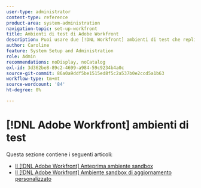 ```yaml
---
user-type: administrator
content-type: reference
product-area: system-administration
navigation-topic: set-up-workfront
title: Ambienti di test di Adobe Workfront
description: Puoi usare due [!DNL Workfront] ambienti di test che replicano [!DNL Workfront] ambiente di produzione. La sandbox di anteprima viene aggiornata ogni fine settimana da Workfront. I dati aggiunti all’ambiente live il venerdì vengono visualizzati nella Sandbox di anteprima entro il lunedì successivo. La sandbox di aggiornamento personalizzata è un ambiente di test separato che viene aggiornato manualmente dall’utente. Per ottenere la Sandbox di aggiornamento personalizzata è necessario un costo aggiuntivo.
author: Caroline
feature: System Setup and Administration
role: Admin
recommendations: noDisplay, noCatalog
exl-id: 3d362be8-89c2-4699-a984-59c9234b4a0c
source-git-commit: 86a0a9ddf5be1515ed8f5c2a537b0e2ccd5a1b63
workflow-type: tm+mt
source-wordcount: '84'
ht-degree: 0%

---
```


# [!DNL Adobe Workfront] ambienti di test

Questa sezione contiene i seguenti articoli:

* [Il [!DNL Adobe Workfront] Anteprima ambiente sandbox](../../../administration-and-setup/set-up-workfront/workfront-testing-environments/wf-preview-sandbox-environment.md)
* [Il [!DNL Adobe Workfront] Ambiente sandbox di aggiornamento personalizzato](../../../administration-and-setup/set-up-workfront/workfront-testing-environments/wf-custom-refresh-sandbox-environment.md)
